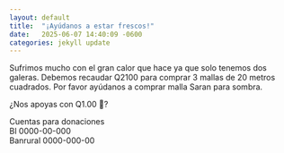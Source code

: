 ```yaml
---
layout: default
title:  "¡Ayúdanos a estar frescos!"
date:   2025-06-07 14:40:09 -0600
categories: jekyll update
---
```

Sufrimos mucho con el gran calor que hace ya que solo tenemos dos galeras. Debemos recaudar Q2100 para comprar 3 mallas de 20 metros cuadrados. Por favor ayúdanos a comprar malla Saran para sombra. 

¿Nos apoyas con Q1.00 🥺?

Cuentas para donaciones<br>
BI 0000-00-000<br>
Banrural 0000-000-00